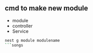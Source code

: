 ## cmd to make new module
- module 
- controller 
- Service

```bash
nest g module modulename
```songs